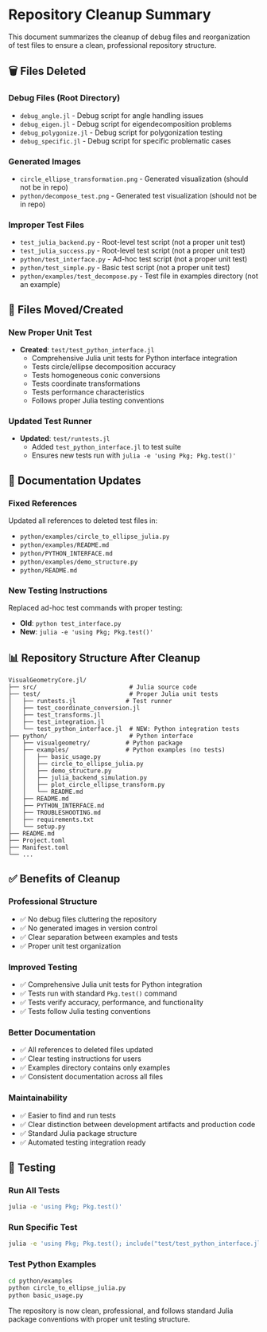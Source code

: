 # Repository Cleanup Summary

This document summarizes the cleanup of debug files and reorganization of test files to ensure a clean, professional repository structure.

## 🗑️ Files Deleted

### Debug Files (Root Directory)
- `debug_angle.jl` - Debug script for angle handling issues
- `debug_eigen.jl` - Debug script for eigendecomposition problems  
- `debug_polygonize.jl` - Debug script for polygonization testing
- `debug_specific.jl` - Debug script for specific problematic cases

### Generated Images
- `circle_ellipse_transformation.png` - Generated visualization (should not be in repo)
- `python/decompose_test.png` - Generated test visualization (should not be in repo)

### Improper Test Files
- `test_julia_backend.py` - Root-level test script (not a proper unit test)
- `test_julia_success.py` - Root-level test script (not a proper unit test)
- `python/test_interface.py` - Ad-hoc test script (not a proper unit test)
- `python/test_simple.py` - Basic test script (not a proper unit test)
- `python/examples/test_decompose.py` - Test file in examples directory (not an example)

## 📁 Files Moved/Created

### New Proper Unit Test
- **Created**: `test/test_python_interface.jl`
  - Comprehensive Julia unit tests for Python interface integration
  - Tests circle/ellipse decomposition accuracy
  - Tests homogeneous conic conversions
  - Tests coordinate transformations
  - Tests performance characteristics
  - Follows proper Julia testing conventions

### Updated Test Runner
- **Updated**: `test/runtests.jl`
  - Added `test_python_interface.jl` to test suite
  - Ensures new tests run with `julia -e 'using Pkg; Pkg.test()'`

## 🔧 Documentation Updates

### Fixed References
Updated all references to deleted test files in:
- `python/examples/circle_to_ellipse_julia.py`
- `python/examples/README.md`
- `python/PYTHON_INTERFACE.md`
- `python/examples/demo_structure.py`
- `python/README.md`

### New Testing Instructions
Replaced ad-hoc test commands with proper testing:
- **Old**: `python test_interface.py`
- **New**: `julia -e 'using Pkg; Pkg.test()'`

## 📊 Repository Structure After Cleanup

```
VisualGeometryCore.jl/
├── src/                          # Julia source code
├── test/                         # Proper Julia unit tests
│   ├── runtests.jl              # Test runner
│   ├── test_coordinate_conversion.jl
│   ├── test_transforms.jl
│   ├── test_integration.jl
│   └── test_python_interface.jl  # NEW: Python integration tests
├── python/                       # Python interface
│   ├── visualgeometry/          # Python package
│   ├── examples/                # Python examples (no tests)
│   │   ├── basic_usage.py
│   │   ├── circle_to_ellipse_julia.py
│   │   ├── demo_structure.py
│   │   ├── julia_backend_simulation.py
│   │   ├── plot_circle_ellipse_transform.py
│   │   └── README.md
│   ├── README.md
│   ├── PYTHON_INTERFACE.md
│   ├── TROUBLESHOOTING.md
│   ├── requirements.txt
│   └── setup.py
├── README.md
├── Project.toml
├── Manifest.toml
└── ...
```

## ✅ Benefits of Cleanup

### Professional Structure
- ✅ No debug files cluttering the repository
- ✅ No generated images in version control
- ✅ Clear separation between examples and tests
- ✅ Proper unit test organization

### Improved Testing
- ✅ Comprehensive Julia unit tests for Python integration
- ✅ Tests run with standard `Pkg.test()` command
- ✅ Tests verify accuracy, performance, and functionality
- ✅ Tests follow Julia testing conventions

### Better Documentation
- ✅ All references to deleted files updated
- ✅ Clear testing instructions for users
- ✅ Examples directory contains only examples
- ✅ Consistent documentation across all files

### Maintainability
- ✅ Easier to find and run tests
- ✅ Clear distinction between development artifacts and production code
- ✅ Standard Julia package structure
- ✅ Automated testing integration ready

## 🧪 Testing

### Run All Tests
```bash
julia -e 'using Pkg; Pkg.test()'
```

### Run Specific Test
```bash
julia -e 'using Pkg; Pkg.test(); include("test/test_python_interface.jl")'
```

### Test Python Examples
```bash
cd python/examples
python circle_to_ellipse_julia.py
python basic_usage.py
```

The repository is now clean, professional, and follows standard Julia package conventions with proper unit testing structure.